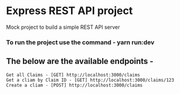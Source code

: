 # Express REST API project

Mock project to build a simple REST API server

### To run the project use the command - yarn run:dev

## The below are the available endpoints -

```Index route - [GET] http://localhost:3000/
Get all Claims - [GET] http://localhost:3000/claims
Get a cliam by Claim ID - [GET] http://localhost:3000/claims/123
Create a cliam - [POST] http://localhost:3000/claims
```
